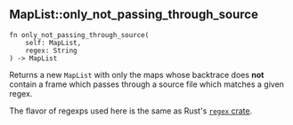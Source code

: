 ## MapList::only_not_passing_through_source

```rhai
fn only_not_passing_through_source(
    self: MapList,
    regex: String
) -> MapList
```

Returns a new `MapList` with only the maps whose backtrace does **not** contain a frame which passes through a source file which matches a given regex.

The flavor of regexps used here is the same as Rust's [`regex` crate](https://docs.rs/regex).
